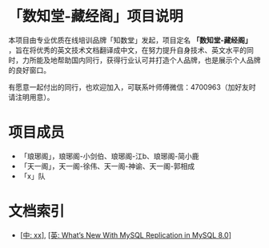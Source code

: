 # 「数知堂-藏经阁」项目说明

本项目由专业优质在线培训品牌「知数堂」发起，项目定名 **「数知堂-藏经阁」** ，旨在将优秀的英文技术文档翻译成中文，在努力提升自身技术、英文水平的同时，力所能及地帮助国内同行，获得行业认可并打造个人品牌，也是展示个人品牌的良好窗口。

有愿意一起付出的同行，也欢迎加入，可联系叶师傅微信：4700963（加好友时请注明用意）。

# 项目成员
- 「琅琊阁」，琅琊阁-小剑伯、琅琊阁-江b、琅琊阁-简小鹿
- 「天一阁」，天一阁-徐伟、天一阁-神谕、天一阁-郭相成
- 「x」队

# 文档索引
- [[中: xx]](https://github.com/zhishutech/tech-blog-en2zh/blob/master/mysql/zh-what-s-new-mysql-replication-mysql-80.md), [[英: What’s New With MySQL Replication in MySQL 8.0]](https://github.com/zhishutech/tech-blog-en2zh/blob/master/mysql/what-s-new-mysql-replication-mysql-80.md)

